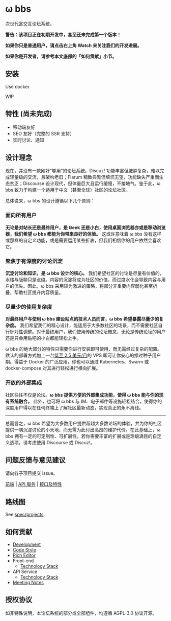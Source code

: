 # ω bbs

次世代富交互论坛系统。

**警告：该项目正在初期开发中，甚至还未完成第一个版本！**

**如果你只是普通用户，请点击右上角 Watch 来关注我们的开发进展。**

**如果你是开发者，请参考本文底部的「如何贡献」小节。** 

## 安装

Use docker.

WIP

## 特性 (尚未完成)

* 移动端友好
* SEO 友好（完整的 SSR 支持）
* 实时讨论、通知

## 设计理念

现在，并没有一款刚好“够用”的论坛系统。Discuz! 功能丰富但臃肿复杂，难以完成轻量级的交流，且架构老旧；Flarum 精致典雅但填坑无望，功能缺失严重而生态贫乏；Discourse 设计现代，但体量巨大且运行缓慢，不接地气。鉴于此，ω bbs 致力于构建一个适用于中文（甚至全球）社区的论坛社区。

总体说来，ω bbs 的设计遵循以下几个原则：

### 面向所有用户

**无论是对站长还是最终用户，是 Geek 还是小白，使用桌面浏览器亦或是移动浏览器，我们希望 ω bbs 都能为你带来良好的体验。** 这或许意味着 ω bbs 没有这样或那样的自定义功能，或是需要运用某些折衷，但我们相信你的用户依然会喜欢它。

### 聚焦于有深度的讨论沉淀

**沉淀讨论和知识，是 ω bbs 设计的核心。** 我们希望社区的讨论是尽量有价值的，水楼与版聊只是点缀。内容的沉淀将成为社区的价值，而过度水化会导致内容与用户的流失。因此，ω bbs 采用较为激进的策略，将部分非重要内容弱化甚至折叠，帮助社区提升内容质量。

### 尽量少的使用复杂度

**对最终用户与使用 ω bbs 建设站点的技术人员而言，ω bbs 希望暴露尽量少的复杂度。** 我们希望我们的精心设计，能适用于大多数社区的场景，而不需要社区自行针对性调整。对于最终用户，我们使用传统的论坛概念，无论是传统论坛的用户还是只会用贴吧的小白都能轻松上手。

ω bbs 的绝大部分的特性只需要你进行安装即可使用，而无需经过复杂的配置。默认的部署方式加上一台[低至 2.5 美元/月](https://www.vultr.com/?ref=6959761)的 VPS 即可让你安心的撑过种子用户期。得益于 Docker 的广泛应用，你也可以通过 Kubernetes、Swarm 或 docker-compose 对其进行轻松进行横向扩展。

### 开放的外部集成

社区往往不仅是论坛。**ω bbs 提供方便的外部集成功能，使得 ω bbs 能与你的现有系统融合。** 此外，也可将 ω bbs 与 IM、电子邮件等设施轻松结合，使得你的深度用户得以在任何终端上了解社区最新动态，实现真正的永不离线。

----

总而言之，ω bbs 希望为大多数用户提供超越大多数论坛的体验，并为你的社区提供一隅沉淀讨论的小天地，而无需为此付出高昂的维护代价。在此基础上，ω bbs 拥有一定的可定制性、可扩展性。若你需要丰富的扩展或是玲琅满目的自定义选项，请考虑使用 Discourse 或 Discuz!。

## 问题反馈与意见建议

请向各子项目提交 issue。

[前端](https://github.com/omega-bbs/mua) | [API 服务](https://github.com/omega-bbs/len) | [接口及特性](https://github.com/omega-bbs/spec)

## 路线图

See [spec/projects](https://github.com/omega-bbs/spec/projects).

## 如何贡献

- [Development](./docs/development.md)
- [Code Style](./docs/code-style.md)
- [Rich Editor](./docs/rich-editor.md)
- Front-end
  - [Technology Stack](./docs/web/tech-stack.md)
- API Service
  - [Technology Stack](./docs/api/tech-stack.md)
- [Meeting Notes](./docs/meeting-notes.md)

## 授权协议

如非特殊说明，本论坛系统的部分或全部组件，均遵循 AGPL-3.0 协议开源。
